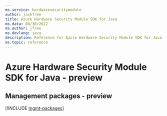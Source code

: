 ```yaml
---
ms.service: hardwaresecuritymodule
author: joshfree
title: Azure Hardware Security Module SDK for Java
ms.data: 08/30/2022
ms.author: jfree
ms.devlang: java
description: Reference for Azure Hardware Security Module SDK for Java
ms.topic: reference
---
```

# Azure Hardware Security Module SDK for Java - preview

## Management packages - preview
[!INCLUDE [mgmt-packages](hardware-security-module-mgmt-index.md)]